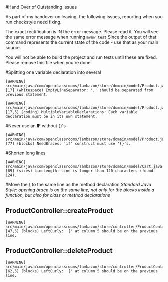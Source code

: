 #Hand Over of Outstanding Issues

As part of my handover on leaving, the following issues, reporting when you run checkstyle need fixing. 

The exact rectification is IN the error message. Please read it. You will see the same error 
message when running ```mvnw test``` Since the output of that command represents the current state
of the code - use that as your main source.

You will not be able to build the project and run tests until these are fixed.
Please remove this file when you're done.


#Splitting one variable declaration into several
```
[WARNING] src/main/java/com/openclassrooms/lambazon/store/domain/model/Product.java:[17] (whitespace) EmptyLineSeparator: ',' should be separated from previous statement.
```
```
[WARNING] src/main/java/com/openclassrooms/lambazon/store/domain/model/Product.java:[17,5] (coding) MultipleVariableDeclarations: Each variable declaration must be in its own statement.
```


#Never use an **IF** without {}'s 
```
[WARNING] src/main/java/com/openclassrooms/lambazon/store/domain/model/Product.java:[77] (blocks) NeedBraces: 'if' construct must use '{}'s.
```


#Shorten long lines
```
[WARNING] src/main/java/com/openclassrooms/lambazon/store/domain/model/Cart.java:[89] (sizes) LineLength: Line is longer than 120 characters (found 124).
```

#Move the { to the same line as the method declaration
_Standard Java Style: opening brace is on the same line, not only for the blocks inside a function, but also for class or method declarations_

## ProductController::createProduct
```
[WARNING] src/main/java/com/openclassrooms/lambazon/store/controller/ProductController.java:[47,5] (blocks) LeftCurly: '{' at column 5 should be on the previous line.
```

## ProductController::deleteProduct
```
[WARNING] src/main/java/com/openclassrooms/lambazon/store/controller/ProductController.java:[62,5] (blocks) LeftCurly: '{' at column 5 should be on the previous line.
```
